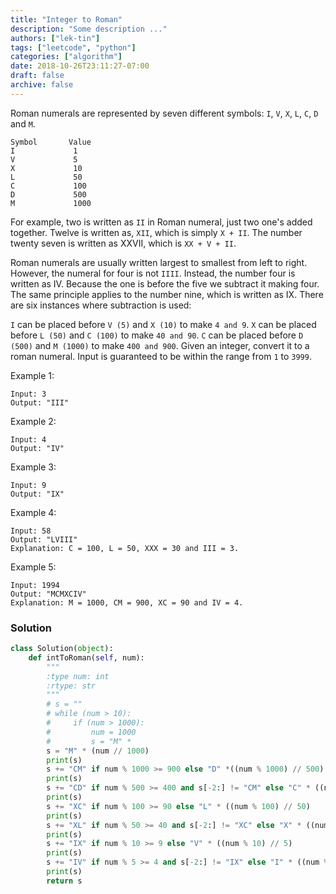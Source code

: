 ```yaml
---
title: "Integer to Roman"
description: "Some description ..."
authors: ["lek-tin"]
tags: ["leetcode", "python"]
categories: ["algorithm"]
date: 2018-10-26T23:11:27-07:00
draft: false
archive: false
---
```

Roman numerals are represented by seven different symbols: `I`, `V`, `X`, `L`, `C`, `D` and `M`.
```
Symbol       Value
I             1
V             5
X             10
L             50
C             100
D             500
M             1000
```
For example, two is written as `II` in Roman numeral, just two one's added together. Twelve is written as, `XII`, which is simply `X + II`. The number twenty seven is written as XXVII, which is `XX + V + II`.

Roman numerals are usually written largest to smallest from left to right. However, the numeral for four is not `IIII`. Instead, the number four is written as IV. Because the one is before the five we subtract it making four. The same principle applies to the number nine, which is written as IX. There are six instances where subtraction is used:

`I` can be placed before `V (5)` and `X (10)` to make `4 and 9`. 
`X` can be placed before `L (50)` and `C (100)` to make `40 and 90`. 
`C` can be placed before `D (500)` and `M (1000)` to make `400 and 900`.
Given an integer, convert it to a roman numeral. Input is guaranteed to be within the range from `1` to `3999`.

Example 1:
```
Input: 3
Output: "III"
```
Example 2:
```
Input: 4
Output: "IV"
```
Example 3:
```
Input: 9
Output: "IX"
```
Example 4:
```
Input: 58
Output: "LVIII"
Explanation: C = 100, L = 50, XXX = 30 and III = 3.
```
Example 5:
```
Input: 1994
Output: "MCMXCIV"
Explanation: M = 1000, CM = 900, XC = 90 and IV = 4.
```
### Solution
```python
class Solution(object):
    def intToRoman(self, num):
        """
        :type num: int
        :rtype: str
        """
        # s = ""
        # while (num > 10):
        #     if (num > 1000):
        #         num = 1000
        #         s = "M" * 
        s = "M" * (num // 1000)
        print(s)
        s += "CM" if num % 1000 >= 900 else "D" *((num % 1000) // 500)
        print(s)
        s += "CD" if num % 500 >= 400 and s[-2:] != "CM" else "C" * ((num % 500) // 100)  if num % 500 < 400 else ""
        print(s)
        s += "XC" if num % 100 >= 90 else "L" * ((num % 100) // 50)
        print(s)
        s += "XL" if num % 50 >= 40 and s[-2:] != "XC" else "X" * ((num % 50) // 10)  if num % 50 < 40 else ""
        print(s)
        s += "IX" if num % 10 >= 9 else "V" * ((num % 10) // 5)
        print(s)
        s += "IV" if num % 5 >= 4 and s[-2:] != "IX" else "I" * ((num % 5) // 1) if num % 5 < 4 else ""
        print(s)
        return s
```